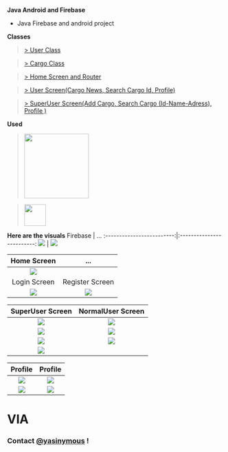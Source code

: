 **Java Android and Firebase**

- Java Firebase and android project

**Classes**

>[> User Class  ](https://github.com/Yasinymous/XcargoMobile/tree/main/app/src/main/java/com/example/xcargomobile/user)

>[> Cargo Class  ](https://github.com/Yasinymous/XcargoMobile/tree/main/app/src/main/java/com/example/xcargomobile/cargo)

>[> Home Screen and Router](https://github.com/Yasinymous/XcargoMobile/tree/main/app/src/main/java/com/example/xcargomobile/fragment)

>[> User Screen(Cargo News, Search Cargo Id, Profile)](https://github.com/Yasinymous/XcargoMobile/tree/main/app/src/main/java/com/example/xcargomobile/userscreen)

>[> SuperUser Screen(Add Cargo, Search Cargo (Id-Name-Adress), Profile ) ](https://github.com/Yasinymous/XcargoMobile/tree/main/app/src/main/java/com/example/xcargomobile/admin)

**Used**

>[<img src="https://user-images.githubusercontent.com/48564989/115311789-e9777680-a178-11eb-8e94-0f128ea3b7f9.png" width="150" />  ](https://firebase.google.com)

>[<img src="https://upload.wikimedia.org/wikipedia/commons/thumb/c/c7/Google_Material_Design_Logo.svg/1200px-Google_Material_Design_Logo.svg.png" width="50" />  ](https://material.io)



**Here are the visuals**
Firebase             |  ... 
:-------------------------:|:-------------------------:
![](https://user-images.githubusercontent.com/48564989/115311487-65bd8a00-a178-11eb-9d26-77f6d74b5142.png)  |  ![](https://user-images.githubusercontent.com/48564989/115311528-73730f80-a178-11eb-817d-f424aefc6177.png)

Home Screen             |  ...
:-------------------------:|:-------------------------:
![](https://user-images.githubusercontent.com/48564989/115308230-132d9f00-a173-11eb-835b-2b971a3205e3.png)  |  ![]()
Login Screen             |  Register Screen
![](https://user-images.githubusercontent.com/48564989/115308242-16c12600-a173-11eb-927e-d08c886f0469.png)  |  ![](https://user-images.githubusercontent.com/48564989/115308246-1759bc80-a173-11eb-8e8a-a4e236cb68e7.png)

SuperUser Screen        |  NormalUser Screen
:-------------------------:|:-------------------------:
![](https://user-images.githubusercontent.com/48564989/115308257-1cb70700-a173-11eb-89b9-4788cf048b75.png)  |  ![](https://user-images.githubusercontent.com/48564989/115310523-9bfa0a00-a176-11eb-94d5-e4b60156ca26.png)
![](https://user-images.githubusercontent.com/48564989/115308261-1e80ca80-a173-11eb-9881-f4a52ca65f2d.png)  |  ![](https://user-images.githubusercontent.com/48564989/115308283-26d90580-a173-11eb-85e1-780f567d952f.png)
![](https://user-images.githubusercontent.com/48564989/115308265-1f196100-a173-11eb-8a54-8de2bd8be1cf.png)  |  ![](https://user-images.githubusercontent.com/48564989/115308293-29d3f600-a173-11eb-9ef0-4383e6ab43fb.png)
![](https://user-images.githubusercontent.com/48564989/115308270-20e32480-a173-11eb-8b8a-ece6a56404da.png)  |  ![]()



Profile                 |         Profile
:-------------------------:|:-------------------------:
![](https://user-images.githubusercontent.com/48564989/115308248-188ae980-a173-11eb-9394-7c90399d3cfc.png)  |  ![](https://user-images.githubusercontent.com/48564989/115308289-293b5f80-a173-11eb-8af6-e295eb883a03.png)
![](https://user-images.githubusercontent.com/48564989/115308253-19bc1680-a173-11eb-905b-1113c2ddc99d.png)  |  ![](https://user-images.githubusercontent.com/48564989/115308255-1aed4380-a173-11eb-850b-f61cebb2b570.png)



# VIA
### Contact [@yasinymous](mailto:ysnakyz55@gmail.com) !
